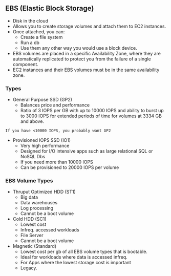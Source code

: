 ## EBS (Elastic Block Storage)

* Disk in the cloud
* Allows you to create storage volumes and attach them to EC2 instances.
* Once attached, you can:
    * Create a file system
    * Run a db
    * Use them any other way you would use a block device.
* EBS volumes are placed in a specific Availability Zone, where they are automatically replicated to protect you from the failure of a single component.
* EC2 instances and their EBS volumes must be in the same availability zone.

### Types

* General Purpose SSD (GP2)
    * Balances price and performance
    * Ratio of 3 IOPS per GB with up to 10000 IOPS and ability to burst up to 3000 IOPS for extended periods of time for volumes at 3334 GB and above.

`If you have <10000 IOPS, you probably want GP2`

* Provisioned IOPS SSD (IO1)
    * Very high performance
    * Designed for I/O intensive apps such as large relational SQL or NoSQL Dbs
    * If you need more than 10000 IOPS
    * Can be provisioned to 20000 IOPS per volume

### EBS Volume Types

* Thruput Optimized HDD (ST1)
    * Big data
    * Data warehouses
    * Log processing
    * Cannot be a boot volume
* Cold HDD (SC1)
    * Lowest cost
    * Infreq. accessed workloads
    * File Server
    * Cannot be a boot volume
* Magnetic (Standard)
    * Lowest cost per gb of all EBS volume types that is bootable.
    * Ideal for workloads where data is accessed infreq.
    * For Apps where the lowest storage cost is important
    * Legacy.
